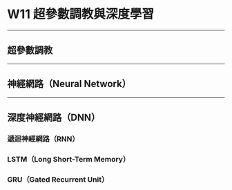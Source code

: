 # W11 超參數調教與深度學習

---

## 超參數調教

---

## 神經網路（Neural Network）

---

## 深度神經網路（DNN）


### 遞迴神經網路（RNN）

### LSTM（Long Short-Term Memory）

### GRU（Gated Recurrent Unit）